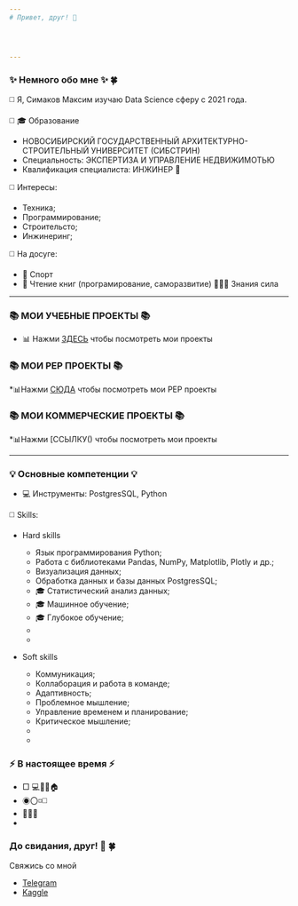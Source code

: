 ```yaml
---
# Привет, друг! 👋




---
```

### ✨ Немного обо мне ✨ 🍀
◻️ Я, Симаков Максим изучаю Data Science сферу c 2021 года.

◻️ 🎓 Образование
  * НОВОСИБИРСКИЙ ГОСУДАРСТВЕННЫЙ АРХИТЕКТУРНО-СТРОИТЕЛЬНЫЙ УНИВЕРСИТЕТ (СИБСТРИН)
  * Специальность: ЭКСПЕРТИЗА И УПРАВЛЕНИЕ НЕДВИЖИМОТЬЮ
  *  Квалификация специалиста: ИНЖИНЕР 📐
   
◻️ Интересы:
  * Техника;
  * Программирование;
  * Строительсто;
  * Инжинеринг;
  
◻️ На досуге:
  * 🏃 Спорт
  * 📖 Чтение книг (програмирование, саморазвитие)
    👨‍💻💪 Знания сила
---
### 📚 МОИ УЧЕБНЫЕ ПРОЕКТЫ 📚

  * 📊 Нажми [ЗДЕСЬ]() чтобы посмотреть мои проекты
 
### 📚 МОИ PEP ПРОЕКТЫ 📚
  
  *📊Нажми [СЮДА]() чтобы посмотреть мои PEP проекты

### 📚 МОИ КОММЕРЧЕСКИЕ ПРОЕКТЫ 📚
  
  *📊Нажми [ССЫЛКУ() чтобы посмотреть мои проекты
  
---

### 💡 Основные компетенции 💡
* 💻 Инструменты: PostgresSQL, Python
  
◻️ Skills:

  * Hard skills
    * Язык программирования Python;
    * Работа с библиотеками Pandas, NumPy, Matplotlib, Plotly и др.;
    * Визуализация данных;
    * Обработка данных и базы данных PostgresSQL;
    * 🎓 Статистический анализ данных;
    * 🎓 Машинное обучение;
    * 🎓 Глубокое обучение;
    * 
    * 
   
  * Soft skills
    
    * Коммуникация;
    * Коллаборация и работа в команде;
    * Адаптивность;
    * Проблемное мышление;
    * Управление временем и планирование;
    * Критическое мышление;
    * 
    * 
    

### ⚡️ В настоящее время ⚡️
- □ 💻📱🧑🏠
- ◉〇◽◻️
- 🧑🏼‍🎓
- 

### До свидания, друг! 👋 🍀

Свяжись со мной
- [Telegram](https://t.me/max_sim_sma)
- [Kaggle](https://www.kaggle.com/maksimsimakov)





 



